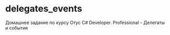 # delegates_events
Домашнее задание  по курсу Отус C# Developer. Professional  - Делегаты и события
